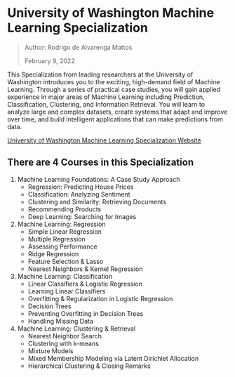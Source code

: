 # University of Washington Machine Learning Specialization

>Author: Rodrigo de Alvarenga Mattos
>
>February 9, 2022

This Specialization from leading researchers at the University of Washington introduces you to the exciting, high-demand field of Machine Learning. Through a series of practical case studies, you will gain applied experience in major areas of Machine Learning including Prediction, Classification, Clustering, and Information Retrieval. You will learn to analyze large and complex datasets, create systems that adapt and improve over time, and build intelligent applications that can make predictions from data.

[University of Washington Machine Learning Specialization Website](https://www.coursera.org/specializations/machine-learning)

## There are 4 Courses in this Specialization

1. Machine Learning Foundations: A Case Study Approach
    * Regression: Predicting House Prices
    * Classification: Analyzing Sentiment
    * Clustering and Similarity: Retrieving Documents
    * Recommending Products
    * Deep Learning: Searching for Images
2. Machine Learning: Regression
    * Simple Linear Regression
    * Multiple Regression
    * Assessing Performance
    * Ridge Regression
    * Feature Selection & Lasso
    * Nearest Neighbors & Kernel Regression
3. Machine Learning: Classification
    * Linear Classifiers & Logistic Regression
    * Learning Linear Classifiers
    * Overfitting & Regularization in Logistic Regression
    * Decision Trees
    * Preventing Overfitting in Decision Trees
    * Handling Missing Data
4. Machine Learning: Clustering & Retrieval
    * Nearest Neighbor Search
    * Clustering with k-means
    * Mixture Models
    * Mixed Membership Modeling via Latent Dirichlet Allocation
    * Hierarchical Clustering & Closing Remarks
